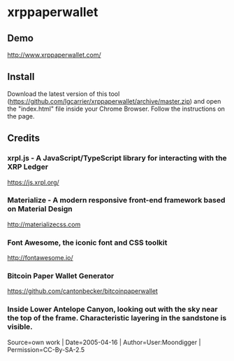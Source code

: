 # xrppaperwallet

## Demo
http://www.xrppaperwallet.com/

## Install
Download the latest version of this tool (https://github.com/lgcarrier/xrppaperwallet/archive/master.zip) and open the "index.html" file inside your Chrome Browser.
Follow the instructions on the page.

## Credits

### xrpl.js - A JavaScript/TypeScript library for interacting with the XRP Ledger
https://js.xrpl.org/

### Materialize - A modern responsive front-end framework based on Material Design
http://materializecss.com

### Font Awesome, the iconic font and CSS toolkit
http://fontawesome.io/

### Bitcoin Paper Wallet Generator
https://github.com/cantonbecker/bitcoinpaperwallet

### Inside Lower Antelope Canyon, looking out with the sky near the top of the frame. Characteristic layering in the sandstone is visible.
Source=own work | Date=2005-04-16 | Author=User:Moondigger | Permission=CC-By-SA-2.5
